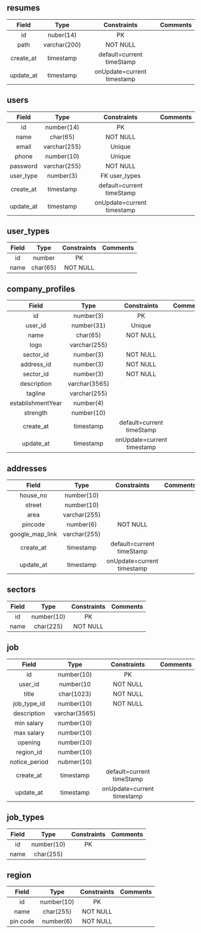 ## resumes

|Field | Type | Constraints | Comments |
|:----:| :----:| :----:| :----:| 
|id |nuber(14) | PK     ||
|path | varchar(200)| NOT NULL||
|create_at|timestamp| default=current timeStamp||
|update_at|timestamp|onUpdate=current timestamp||

## users

|Field | Type | Constraints | Comments |
|:----:| :----:| :----:| :----:| 
|id |number(14) | PK     ||
|name |char(65)|NOT NULL||
|email|varchar(255)|Unique||
|phone|number(10)|Unique||
|password|varchar(255)|NOT NULL||
|user_type|number(3)|FK user_types||
|create_at|timestamp| default=current timeStamp||
|update_at|timestamp|onUpdate=current timestamp||

## user_types

|Field | Type | Constraints | Comments |
|:----:| :----:| :----:| :----:| 
|id|number| PK||
|name| char(65)|NOT NULL||


## company_profiles

|Field | Type | Constraints | Comments |
|:----:| :----:| :----:| :----:| 
|id|number(3)|PK||
|user_id|number(31)|Unique||
|name|char(65)|NOT NULL||
|logo|varchar(255)|||
|sector_id|number(3)|NOT NULL||
|address_id|number(3)|NOT NULL||
|sector_id|number(3)|NOT NULL||
|description|varchar(3565)|||
|tagline|varchar(255)|||
|establishmentYear| number(4)|||
|strength|number(10)|||
|create_at|timestamp| default=current timeStamp||
|update_at|timestamp|onUpdate=current timestamp||

## addresses

|Field | Type | Constraints | Comments |
|:----:| :----:| :----:| :----:| 
|house_no|number(10)|||
|street|number(10)|||
|area|varchar(255)|||
|pincode|number(6)|NOT NULL||
|google_map_link|varchar(255)|||
|create_at|timestamp| default=current timeStamp||
|update_at|timestamp|onUpdate=current timestamp||

## sectors

|Field | Type | Constraints | Comments |
|:----:| :----:| :----:| :----:| 
|id|number(10)|PK||
|name| char(225)|NOT NULL||

## job 

|Field | Type | Constraints | Comments |
|:----:| :----:| :----:| :----:| 
|id|number(10)|PK||
|user_id|number(10|NOT NULL|
|title|char(1023)|NOT NULL||
|job_type_id|number(10)|NOT NULL||
|description|varchar(3565)|||
|min salary|number(10)|||
|max salary|number(10)|||
|opening|number(10)|||
|region_id|number(10)|||
|notice_period|nubmer(10)|||
|create_at|timestamp| default=current timeStamp||
|update_at|timestamp|onUpdate=current timestamp||


## job_types

|Field | Type | Constraints | Comments |
|:----:| :----:| :----:| :----:| 
|id|number(10)|PK||
|name|char(255)|||


## region

|Field | Type | Constraints | Comments |
|:----:| :----:| :----:| :----:| 
|id|number(10)|PK||
|name|char(255)|NOT NULL||
|pin code|number(6)|NOT NULL||


